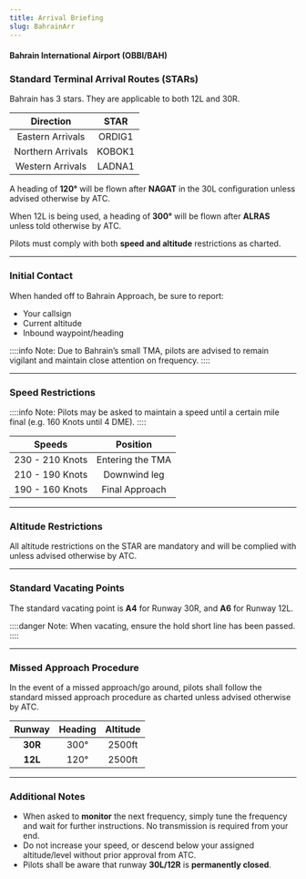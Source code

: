 ```yaml
---
title: Arrival Briefing
slug: BahrainArr
---
```

#### Bahrain International Airport (OBBI/BAH)

### Standard Terminal Arrival Routes (STARs)

Bahrain has 3 stars. They are applicable to both 12L and 30R.

|     **Direction**     |   **STAR**   |
|:---------------------------:|:---------------------:|
|       Eastern Arrivals          |       ORDIG1       |
|      Northern Arrivals        |       KOBOK1        |
|      Western Arrivals        |       LADNA1        |


A heading of **120°** will be flown after **NAGAT** in the 30L configuration unless advised otherwise by ATC.

When 12L is being used, a heading of **300°** will be flown after **ALRAS** unless told otherwise by ATC.

Pilots must comply with both **speed and altitude** restrictions as charted.

---

### Initial Contact

When handed off to Bahrain Approach, be sure to report:
- Your callsign
- Current altitude
- Inbound waypoint/heading

::::info Note:
Due to Bahrain’s small TMA, pilots are advised to remain vigilant and maintain close attention on frequency.
::::

---

### Speed Restrictions

::::info Note:
Pilots may be asked to maintain a speed until a certain mile final (e.g. 160 Knots until 4 DME).
::::

|     **Speeds**     |   **Position**   |
|:---------------------------:|:---------------------:|
|       230 - 210 Knots          |       Entering the TMA       |
|      210 - 190 Knots        |       Downwind leg        |
|      190 - 160 Knots        |       Final Approach        |

---

### Altitude Restrictions

All altitude restrictions on the STAR are mandatory and will be complied with unless advised otherwise by ATC.

---

### Standard Vacating Points

The standard vacating point is **A4** for Runway 30R, and **A6** for Runway 12L.

::::danger Note:
When vacating, ensure the hold short line has been passed.
::::

---

### Missed Approach Procedure

In the event of a missed approach/go around, pilots shall follow the standard missed approach procedure as charted unless advised otherwise by ATC.

|     **Runway**     |   **Heading**   |   **Altitude**   |
|:---------------------------:|:---------------------:|:---------------------:|
|       **30R**          |       300°       |       2500ft       |
|       **12L**          |       120°       |       2500ft       |

---

### Additional Notes

- When asked to **monitor** the next frequency, simply tune the frequency and wait for further instructions. No transmission is required from your end.
- Do not increase your speed, or descend below your assigned altitude/level without prior approval from ATC.
- Pilots shall be aware that runway **30L/12R** is **permanently closed**.
